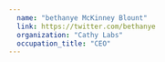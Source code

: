 ```yaml
---
  name: "bethanye McKinney Blount"
  link: https://twitter.com/bethanye
  organization: "Cathy Labs"
  occupation_title: "CEO"
---
```

